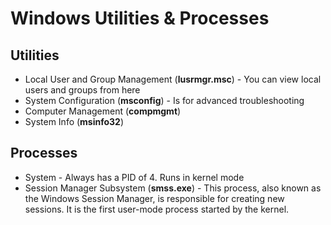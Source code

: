 # Windows Utilities & Processes

## Utilities

* Local User and Group Management (**lusrmgr.msc**) - You can view local users and groups from here
* System Configuration (**msconfig**) - Is for advanced troubleshooting
* Computer Management (**compmgmt**)
* System Info (**msinfo32**)

## Processes

* System - Always has a PID of 4. Runs in kernel mode
* Session Manager Subsystem (**smss.exe**) - This process, also known as the Windows Session Manager, is responsible for creating new sessions. It is the first user-mode process started by the kernel.

